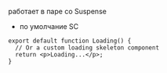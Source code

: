 работает в паре со Suspense

- по умолчание SC

```tsx
export default function Loading() {
  // Or a custom loading skeleton component
  return <p>Loading...</p>;
}
```

